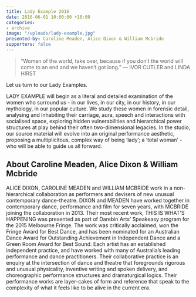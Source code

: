 ```yaml
---
title: Lady Example 2016
date: 2016-06-01 10:00:00 +10:00
categories:
- archive
image: "/uploads/lady-example.jpg"
presented-by: Caroline Meaden, Alice Dixon & William Mcbride
supporters: false
---
```


> “Women of the world, take over, because if you don’t the world will come to an end and we haven’t got long.” — IVOR CUTLER and LINDA HIRST

Let us turn to our Lady Examples.

LADY EXAMPLE will begin as a literal and detailed examination of the women who surround us - in our lives, in our city, in our history, in our mythology, in our popular culture. We study these women in forensic detail, analysing and inhabiting their carriage, aura, speech and interactions with socialised space, exploring hidden vulnerabilities and hierarchical power structures at play behind their often two-dimensional legacies. In the studio, our source material will evolve into an original performance aesthetic, proposing a multiplicitous, complex way of being ‘lady’; a ‘total woman’ - who will be able to guide us all forward.

## About Caroline Meaden, Alice Dixon & William Mcbride

ALICE DIXON, CAROLINE MEADEN and WILLIAM MCBRIDE work in a non-hierarchical collaboration as performers and devisers of new unusual contemporary dance-theatre. DIXON and MEADEN have worked together in contemporary dance, performance and film for seven years, with MCBRIDE joining the collaboration in 2013. Their most recent work, THIS IS WHAT'S HAPPENING was presented as part of Darebin Arts’ Speakeasy program for the 2015 Melbourne Fringe. The work was critically acclaimed, won the Fringe Award for Best Dance, and has been nominated for an Australian Dance Award for Outstanding Achievement in Independent Dance and a Green Room Award for Best Sound. Each artist has an established independent practice, and have worked with many of Australia’s leading performance and dance practitioners. Their collaborative practice is an enquiry at the intersection of dance and theatre that foregrounds rigorous and unusual physicality, inventive writing and spoken delivery, and choreographic performance structures and dramaturgical logics. Their performance works are layer-cakes of form and reference that speak to the complexity of what it feels like to be alive in the current era.
